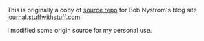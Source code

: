 This is originally a copy of [source repo](https://github.com/munificent/journal) for Bob Nystrom's blog site [journal.stuffwithstuff.com](http://journal.stuffwithstuff.com).

I modified some origin source for my personal use.

